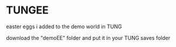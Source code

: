 # TUNGEE
easter eggs i added to the demo world in TUNG

download the "demoEE" folder and put it in your TUNG saves folder
